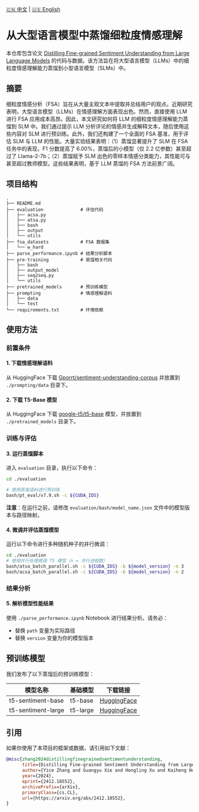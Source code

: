 [🇨🇳 中文](README.zh-CN.md) | [🇺🇸 English](README.md)

# 从大型语言模型中蒸馏细粒度情感理解

本仓库包含论文 [Distilling Fine-grained Sentiment Understanding from Large Language Models](https://arxiv.org/abs/2412.18552) 的代码与数据。该方法旨在将大型语言模型（LLMs）中的细粒度情感理解能力蒸馏到小型语言模型（SLMs）中。

## 摘要

细粒度情感分析（FSA）旨在从大量主观文本中提取并总结用户的观点。近期研究表明，大型语言模型（LLMs）在情感理解方面表现出色。然而，直接使用 LLM 进行 FSA 应用成本高昂。因此，本文研究如何将 LLM 的细粒度情感理解能力蒸馏到 SLM 中。我们通过提示 LLM 分析评论的情感并生成解释文本，随后使用这些内容对 SLM 进行预训练。此外，我们还构建了一个全面的 FSA 基准，用于评估 SLM 与 LLM 的性能。大量实验结果表明：（1）蒸馏显著提升了 SLM 在 FSA 任务中的表现，F1 分数提高了 6.00%，蒸馏后的小模型（仅 2.2 亿参数）甚至超过了 Llama-2-7b；（2）蒸馏赋予 SLM 出色的零样本情感分类能力，其性能可与甚至超过教师模型。这些结果表明，基于 LLM 蒸馏的 FSA 方法前景广阔。

## 项目结构

```
.
├── README.md
├── evaluation              # 评估代码
│   ├── acsa.py
│   ├── atsa.py
│   ├── bash
│   ├── output
│   └── utils
├── fsa_datasets            # FSA 数据集
│   └── w_hard
├── parse_performance.ipynb # 结果分析脚本
├── pre-training            # 蒸馏相关代码
│   ├── bash
│   ├── output_model
│   ├── seq2seq.py
│   └── utils
├── pretrained_models       # 预训练模型
├── prompting               # 情感理解语料
│   ├── data
│   └── test
└── requirements.txt        # 环境依赖
```

## 使用方法

### 前置条件

#### 1. 下载情感理解语料

从 HuggingFace 下载 [Gporrt/sentiment-understanding-corpus](https://huggingface.co/datasets/Gporrt/sentiment-understanding-corpus) 并放置到 `./prompting/data` 目录下。

#### 2. 下载 T5-Base 模型

从 HuggingFace 下载 [google-t5/t5-base](https://huggingface.co/google-t5/t5-base) 模型，并放置到 `./pretrained_models` 目录下。

### 训练与评估

#### 3. 运行蒸馏脚本

进入 `evaluation` 目录，执行以下命令：

```bash
cd ./evaluation

# 使用蒸馏语料进行预训练
bash/pt_eval/v7.9.sh -c ${CUDA_IDS}
```

**注意**：在运行之前，请修改 `evaluation/bash/model_name.json` 文件中的模型版本与路径映射。

#### 4. 微调并评估蒸馏模型

运行以下命令进行多种随机种子的并行微调：

```bash
cd ./evaluation
# 使用并行处理微调 T5 模型（n = 并行进程数）
bash/atsa_batch_parallel.sh -c ${CUDA_IDS} -b ${model_version} -n 3
bash/acsa_batch_parallel.sh -c ${CUDA_IDS} -b ${model_version} -n 2
```

### 结果分析

#### 5. 解析模型性能结果

使用 `./parse_performance.ipynb` Notebook 进行结果分析。请务必：

* 替换 `path` 变量为实际路径
* 替换 `version` 变量为你的模型版本

## 预训练模型

我们发布了以下蒸馏后的预训练模型：

| 模型名称               | 基础模型     | 下载链接                                                                |
| ------------------ | -------- | ------------------------------------------------------------------- |
| t5-sentiment-base  | t5-base  | [HuggingFace](https://huggingface.co/zhang-yice/t5-sentiment-base)  |
| t5-sentiment-large | t5-large | [HuggingFace](https://huggingface.co/zhang-yice/t5-sentiment-large) |

## 引用

如果你使用了本项目的框架或数据，请引用如下文献：

```bibtex
@misc{zhang2024distillingfinegrainedsentimentunderstanding, 
      title={Distilling Fine-grained Sentiment Understanding from Large Language Models}, 
      author={Yice Zhang and Guangyu Xie and Hongling Xu and Kaiheng Hou and Jianzhu Bao and Qianlong Wang and Shiwei Chen and Ruifeng Xu}, 
      year={2024}, 
      eprint={2412.18552}, 
      archivePrefix={arXiv}, 
      primaryClass={cs.CL}, 
      url={https://arxiv.org/abs/2412.18552}, 
}
```
